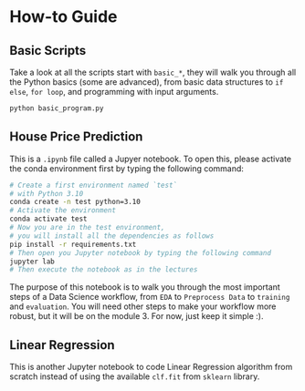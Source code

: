 # How-to Guide
## Basic Scripts
Take a look at all the scripts start with `basic_*`, they will walk you through all 
the Python basics (some are advanced), from basic data structures to `if else`, `for loop`,
and programming with input arguments.
```bash
python basic_program.py
```

## House Price Prediction

This is a `.ipynb` file called a Jupyer notebook. To open this, please activate the conda environment first by typing the following command:

```bash
# Create a first environment named `test`
# with Python 3.10 
conda create -n test python=3.10
# Activate the environment
conda activate test
# Now you are in the test environment, 
# you will install all the dependencies as follows
pip install -r requirements.txt
# Then open you Jupyter notebook by typing the following command
jupyter lab
# Then execute the notebook as in the lectures
```

The purpose of this notebook is to walk you through the most important steps of a Data Science workflow, from `EDA` to `Preprocess Data` to `training` and `evaluation`. You will need other steps to make your workflow more robust, but it will be on the module 3. For now, just keep it simple :).

## Linear Regression
This is another Jupyter notebook to code Linear Regression algorithm from scratch instead of using the available `clf.fit` from `sklearn` library. 